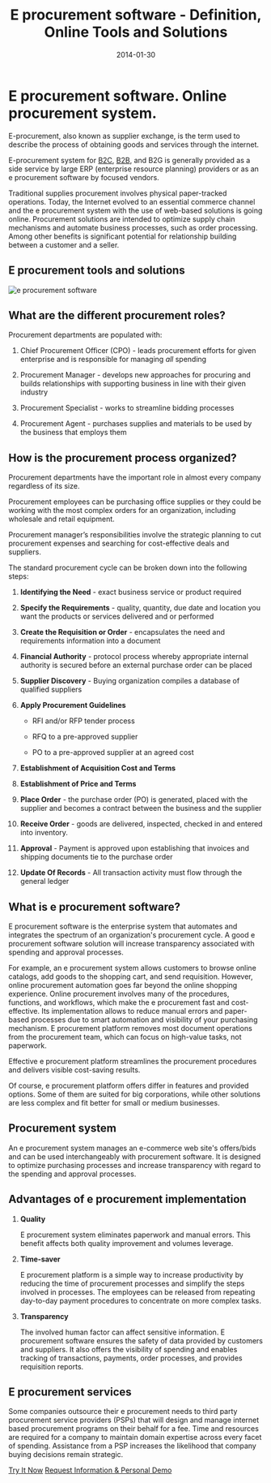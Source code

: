 ﻿---
title: E procurement software - Definition, Online Tools and Solutions
description: What is e procurement software? E procurement system definition. Online procurement tools and solutions.
date: 2014-01-30
canonical: https://virtocommerce.com/glossary/e-procurement-software
permalink: glossary/e-procurement-software
ogimage: https://virtocommerce.com/assets/images/vc_fb.jpg
ogtitle: E procurement software system - Definition| Glossary Virto Commerce.
ogsitename: Virtocommerce
twittercard: summary
twittertitle: Virto Commerce
twitterdescription: Virto Commerce is a powerful ecommerce platform that includes everything you need to create an online store and sell online. Try it free with Free Community License
twitterimage: https://virtocommerce.com/assets/images/vc_fb-2.jpg
twittersite: Virtocommerce
layout: glossary
tags : 
- glossary
- E procurement software system
---
<div class="business-cnt">
    <div class="head __cart">
        <h1 class="title">E procurement software. Online procurement system.</h1>
    </div>
    <p class="text">E-procurement, also known as supplier exchange, is the term used to describe the process of obtaining goods and services through the internet.</p>
    <p class="text">E-procurement system for <a href="{{ '/glossary/what-is-b2c-ecommerce' | absolute_url }}">B2C</a>, <a href="{{ 'https://virtocommerce.com/b2b-ecommerce-platform' | absolute_url }}">B2B</a>, and B2G is generally provided as a side service by large ERP (enterprise resource planning) providers or as an e procurement software by focused vendors.</p>
    <p class="text">Traditional supplies procurement involves physical paper-tracked operations. Today, the Internet evolved to an essential commerce channel and the e procurement system with the use of web-based solutions is going online. Procurement solutions are intended to optimize supply chain mechanisms and automate business processes, such as order processing. Among other benefits is significant potential for relationship building between a customer and a seller.</p>
    <h2 class="sub-title">E procurement tools and solutions</h2>
    <img alt="e procurement software" src="assets/images/epcm-process-software.jpg"></img>
    <h2 class="sub-title">What are the different procurement roles?</h2>
    <p class="text">Procurement departments are populated with:</p>
    <ol class="text">
        <li>
            <p>Chief Procurement Officer (CPO) - leads procurement efforts for given enterprise and is responsible for managing <i>all</i> spending</p>
        </li>
        <li>
            <p>Procurement Manager - develops new approaches for procuring and builds relationships with supporting business in line with their given industry</p>
        </li>
        <li>
            <p>Procurement Specialist - works to streamline bidding processes</p>
        </li>
        <li>
            <p>Procurement Agent - purchases supplies and materials to be used by the business that employs them</p>
        </li>
    </ol>
    <h2 class="sub-title">How is the procurement process organized?</h2>
    <p class="text">Procurement departments have the important role in almost every company regardless of its size.</p>
    <p class="text">Procurement employees can be purchasing office supplies or they could be working with the most complex orders for an organization, including wholesale and retail equipment.</p>
    <p class="text">Procurement manager’s responsibilities involve the strategic planning to cut procurement expenses and searching for cost-effective deals and suppliers.</p>
    <p class="text">The standard procurement cycle can be broken down into the following steps:</p>
    <ol class="text">
        <li>
            <p><strong>Identifying the Need</strong> - exact business service or product required</p>
        </li>
        <li>
            <p><strong>Specify the Requirements</strong> - quality, quantity, due date and location you want the products or services delivered and or performed</p>
        </li>
        <li>
            <p><strong>Create the Requisition or Order</strong> - encapsulates the need and requirements information into a document</p>
        </li>
        <li>
            <p><strong>Financial Authority</strong> - protocol process whereby appropriate internal authority is secured before an external purchase order can be placed</p>
        </li>
        <li>
            <p><strong>Supplier Discovery</strong> - Buying organization compiles a database of qualified suppliers</p>
        </li>
        <li>
            <p><strong>Apply Procurement Guidelines</strong></p>
            <ul>
                <li>
                    <p>RFI and/or RFP tender process</p>
                </li>
                <li>
                    <p>RFQ to a pre-approved supplier</p>
                </li>
                <li>
                    <p>PO to a pre-approved supplier at an agreed cost</p>
                </li>
            </ul>
        </li>
        <li>
            <p><strong>Establishment of Acquisition Cost and Terms</strong></p>
        </li>
        <li>
            <p><strong>Establishment of Price and Terms</strong></p>
        </li>
        <li>
            <p><strong>Place Order</strong> - the purchase order (PO) is generated, placed with the supplier and becomes a contract between the business and the supplier</p>
        </li>
        <li>
            <p><strong>Receive Order</strong> - goods are delivered, inspected, checked in and entered into inventory.</p>
        </li>
        <li>
            <p><strong>Approval</strong> - Payment is approved upon establishing that invoices and shipping documents tie to the purchase order</p>
        </li>
        <li>
            <p><strong>Update Of Records</strong> - All transaction activity must flow through the general ledger</p>
        </li>
    </ol>
    <h2 class="sub-title">What is e procurement software?</h2>
    <p class="text">E procurement software is the enterprise system that automates and integrates the spectrum of an organization's procurement cycle. A good e procurement software solution will increase transparency associated with spending and approval processes.</p>
    <p class="text">For example, an e procurement system allows customers to browse online catalogs, add goods to the shopping cart, and send requisition. However, online procurement automation goes far beyond the online shopping experience. Online procurement involves many of the procedures, functions, and workflows, which make the e procurement fast and cost-effective. Its implementation allows to reduce manual errors and paper-based processes due to smart automation and visibility of your purchasing mechanism. E procurement platform removes most document operations from the procurement team, which can focus on high-value tasks, not paperwork.</p>
    <p class="text">Effective e procurement platform streamlines the procurement procedures and delivers visible cost-saving results.</p>
    <p class="text">Of course, e procurement platform offers differ in features and provided options. Some of them are suited for big corporations, while other solutions are less complex and fit better for small or medium businesses.</p>
    <h2 class="sub-title">Procurement system</h2>
    <p class="text">An e procurement system manages an e-commerce web site's offers/bids and can be used interchangeably with procurement software. It is designed to optimize purchasing processes and increase transparency with regard to the spending and approval processes.</p>
    <h2 class="sub-title">Advantages of e procurement implementation</h2>
    <ol class="text">
        <li>
            <p><strong>Quality</strong></p>
            <p>E procurement system eliminates paperwork and manual errors. This benefit affects both quality improvement and volumes leverage.</p>
        </li>
        <li>
            <p><strong>Time-saver</strong></p>
            <p>E procurement platform is a simple way to increase productivity by reducing the time of procurement processes and simplify the steps involved in processes. The employees can be released from repeating day-to-day payment procedures to concentrate on more complex tasks.</p>
        </li>
        <li>
            <p><strong>Transparency</strong></p>
            <p>The involved human factor can affect sensitive information. E procurement software ensures the safety of data provided by customers and suppliers. It also offers the visibility of spending and enables tracking of transactions, payments, order processes, and provides requisition reports.</p>
        </li>
    </ol>
    <h2 class="sub-title">E procurement services</h2>
    <p class="text">Some companies outsource their e procurement needs to third party procurement service providers (PSPs) that will design and manage internet based procurement programs on their behalf for a fee. Time and resources are required for a company to maintain domain expertise across every facet of spending. Assistance from a PSP increases the likelihood that company buying decisions remain strategic.</p>
    <div class="buttons">
        <a class="button fill" href="/try-now">Try It Now</a>
        <a class="button fill" href="/contact-us">Request Information & Personal Demo</a>
    </div>
</div>
